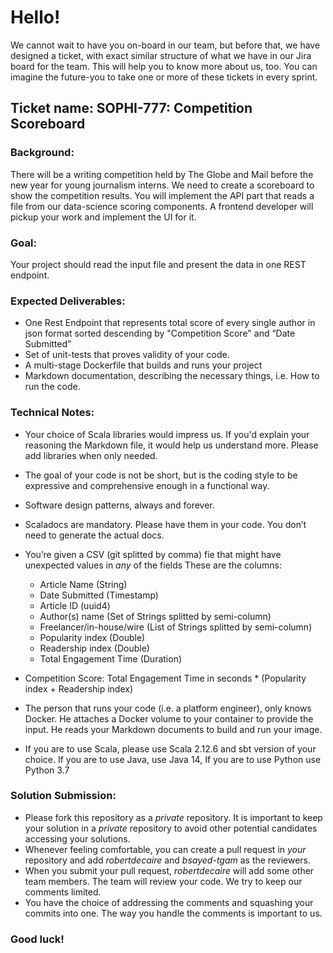# Hello!
We cannot wait to have you on-board in our team, but before that, we have designed a ticket, with exact similar structure of what we have in our Jira board for the team. This will help you to know more about us, too. You can imagine the future-you to take one or more of these tickets in every sprint.  
 
 
## Ticket name: SOPHI-777: Competition Scoreboard
 
### Background: 
There will be a writing competition held by The Globe and Mail before the new year for young journalism interns. We need to create a scoreboard to show the competition results. You will implement the API part that reads a file from our data-science scoring components. A frontend developer will pickup your work and implement the UI for it.
 
### Goal: 
Your project should read the input file and present the data in one REST endpoint.
 
### Expected Deliverables:
* One Rest Endpoint that represents total score of every single author in json format sorted descending by "Competition Score" and “Date Submitted”
* Set of unit-tests that proves validity of your code.
* A multi-stage Dockerfile that builds and runs your project
* Markdown documentation, describing the necessary things, i.e. How to run the code.
 
 
### Technical Notes:
* Your choice of Scala libraries would impress us. If you'd explain your reasoning the Markdown file, it would help us understand more. Please add libraries when only needed.
* The goal of your code is not be short, but is the coding style to be expressive and comprehensive enough in a functional way.
* Software design patterns, always and forever.
* Scaladocs are mandatory. Please have them in your code. You don’t need to generate the actual docs.
* You’re given a CSV (git splitted by comma) fie that might have unexpected values in _any_ of the fields These are the columns:
  * Article Name (String)
  * Date Submitted (Timestamp)
  * Article ID (uuid4)
  * Author(s) name (Set of Strings splitted by semi-column)
  * Freelancer/in-house/wire (List of Strings  splitted by semi-column)
  * Popularity index (Double)
  * Readership index (Double)
  * Total Engagement Time (Duration)

* Competition Score: Total Engagement Time in seconds * (Popularity index + Readership index)
* The person that runs your code (i.e. a platform engineer), only knows Docker. He attaches a Docker volume to your container to provide the input. He reads your Markdown documents to build and run your image.
* If you are to use Scala, please use Scala 2.12.6 and sbt version of your choice. If you are to use Java, use Java 14, If you are to use Python use Python 3.7
 
 
### Solution Submission:
* Please fork this repository as a _private_ repository. It is important to keep your solution in a _private_ repository to avoid other potential candidates accessing your solutions.
* Whenever feeling comfortable, you can create a pull request in _your_ repository and add *robertdecaire* and *bsayed-tgam* as the reviewers.
* When you submit your pull request, *robertdecaire* will add some other team members. The team will review your code. We try to keep our comments limited.
* You have the choice of addressing the comments and squashing your commits into one. The way you handle the comments is important to us.
 
### Good luck!
